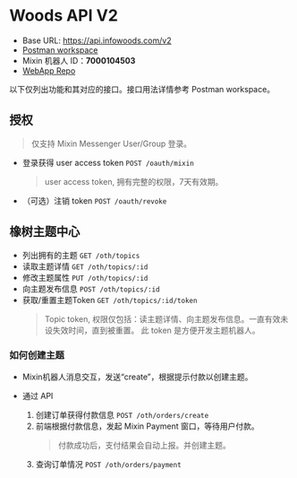# Woods API V2

- Base URL: <https://api.infowoods.com/v2>
- [Postman workspace](https://www.postman.com/infowoods/workspace/infowoods-public-workspace)
- Mixin 机器人 ID：**7000104503**
- [WebApp Repo](https://github.com/infowoods/oak-webapp)

以下仅列出功能和其对应的接口。接口用法详情参考 Postman workspace。

## 授权

> 仅支持 Mixin Messenger User/Group 登录。

- 登录获得 user access token `POST /oauth/mixin`
    > user access token, 拥有完整的权限，7天有效期。

- （可选）注销 token `POST /oauth/revoke`

## 橡树主题中心

- 列出拥有的主题 `GET /oth/topics`
- 读取主题详情 `GET /oth/topics/:id`
- 修改主题属性 `PUT /oth/topics/:id`
- 向主题发布信息 `POST /oth/topics/:id`
- 获取/重置主题Token `GET /oth/topics/:id/token`
    > Topic token, 权限仅包括：读主题详情、向主题发布信息。一直有效未设失效时间，直到被重置。
    > 此 token 是方便开发主题机器人。

### 如何创建主题

- Mixin机器人消息交互，发送“create”，根据提示付款以创建主题。

- 通过 API
    1. 创建订单获得付款信息 `POST /oth/orders/create`
    2. 前端根据付款信息，发起 Mixin Payment 窗口，等待用户付款。
        > 付款成功后，支付结果会自动上报。并创建主题。
    3. 查询订单情况 `POST /oth/orders/payment`
